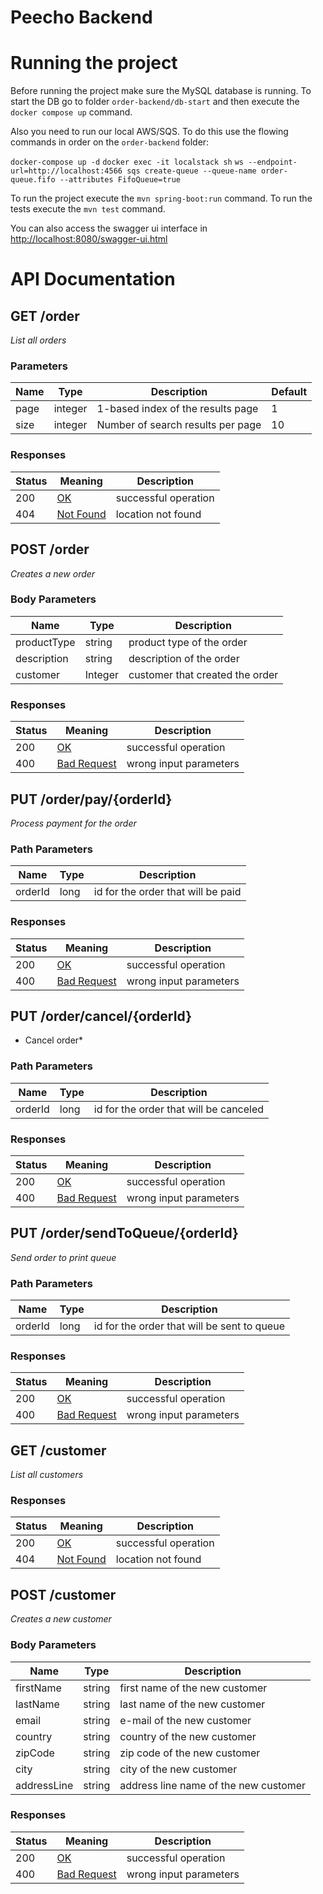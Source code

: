 # Peecho Backend

# Running the project

Before running the project make sure the MySQL database is running.
To start the DB go to folder `order-backend/db-start` and then execute the `docker compose up` command.

Also you need to run our local AWS/SQS. To do this use the flowing commands in order on the `order-backend` folder:

`docker-compose up -d`
`docker exec -it localstack sh`
`ws --endpoint-url=http://localhost:4566 sqs create-queue --queue-name order-queue.fifo --attributes FifoQueue=true`

To run the project execute the `mvn spring-boot:run` command.
To run the tests execute the  `mvn test` command.


You can also access the swagger ui interface in [http://localhost:8080/swagger-ui.html](http://localhost:8080/swagger-ui.html)

# API Documentation

## GET /order

*List all orders*

### Parameters

|Name|Type|Description|Default|
|---|---|---|---|
|page|integer|1-based index of the results page|1|
|size|integer|Number of search results per page|10|

### Responses

|Status|Meaning|Description|
|---|---|---|
|200|[OK](https://tools.ietf.org/html/rfc7231#section-6.3.1)|successful operation|
|404|[Not Found](https://tools.ietf.org/html/rfc7231#section-6.5.4)|location not found|

## POST /order

*Creates a new order*

### Body Parameters

|Name|Type|Description|
|---|---|---|
|productType|string|product type of the order|
|description|string|description of the order|
|customer|Integer|customer that created the order|

### Responses

|Status|Meaning|Description|
|---|---|---|
|200|[OK](https://tools.ietf.org/html/rfc7231#section-6.3.1)|successful operation|
|400|[Bad Request](https://tools.ietf.org/html/rfc7231#section-6.5.1)|wrong input parameters|

## PUT /order/pay/{orderId}

*Process payment for the order*

### Path Parameters

|Name|Type|Description|
|---|---|---|
|orderId|long|id for the order that will be paid|


### Responses

|Status|Meaning|Description|
|---|---|---|
|200|[OK](https://tools.ietf.org/html/rfc7231#section-6.3.1)|successful operation|
|400|[Bad Request](https://tools.ietf.org/html/rfc7231#section-6.5.1)|wrong input parameters|

## PUT /order/cancel/{orderId}

* Cancel order*

### Path Parameters

|Name|Type|Description|
|---|---|---|
|orderId|long|id for the order that will be canceled|


### Responses

|Status|Meaning|Description|
|---|---|---|
|200|[OK](https://tools.ietf.org/html/rfc7231#section-6.3.1)|successful operation|
|400|[Bad Request](https://tools.ietf.org/html/rfc7231#section-6.5.1)|wrong input parameters|

## PUT /order/sendToQueue/{orderId}

*Send order to print queue*

### Path Parameters

|Name|Type|Description|
|---|---|---|
|orderId|long|id for the order that will be sent to queue|


### Responses

|Status|Meaning|Description|
|---|---|---|
|200|[OK](https://tools.ietf.org/html/rfc7231#section-6.3.1)|successful operation|
|400|[Bad Request](https://tools.ietf.org/html/rfc7231#section-6.5.1)|wrong input parameters|

## GET /customer

*List all customers*

### Responses

|Status|Meaning|Description|
|---|---|---|
|200|[OK](https://tools.ietf.org/html/rfc7231#section-6.3.1)|successful operation|
|404|[Not Found](https://tools.ietf.org/html/rfc7231#section-6.5.4)|location not found|

## POST /customer

*Creates a new customer*

### Body Parameters

|Name|Type|Description|
|---|---|---|
|firstName|string|first name of the new customer |
|lastName|string|last name of the new customer|
|email|string|e-mail of the new customer|
|country|string|country of the new customer|
|zipCode|string|zip code of the new customer|
|city|string|city of the new customer|
|addressLine|string|address line name of the new customer|


### Responses

|Status|Meaning|Description|
|---|---|---|
|200|[OK](https://tools.ietf.org/html/rfc7231#section-6.3.1)|successful operation|
|400|[Bad Request](https://tools.ietf.org/html/rfc7231#section-6.5.1)|wrong input parameters|
